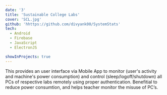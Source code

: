 ```yaml
---
date: '3'
title: 'Sustainable College Labs'
cover: 'SCL.jpg'
github: 'hhttps://github.com/divyank00/SystemStats'
tech:
  - Android
  - Firebase
  - JavaScript
  - ElectronJS

showInProjects: true
---
```


This provides an user interface via Mobile App to monitor (user's activity and machine's power consumption) and
control (sleep/logoff/shutdown) all PCs of respective labs remotely using proper authentication.
Benefitial to reduce power consumtion, and helps teacher monitor the misuse of PC’s.
